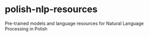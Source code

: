 # polish-nlp-resources
Pre-trained models and language resources for Natural Language Processing in Polish
